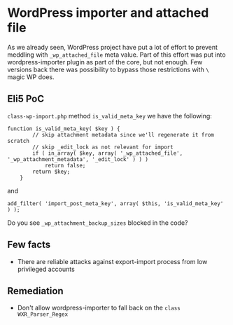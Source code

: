 # WordPress importer and attached file

As we already seen, WordPress project have put a lot of effort to prevent meddling with
`_wp_attached_file` meta value. Part of this effort was put into wordpress-importer plugin as part of the core, but not enough. Few versions back there was possibility to bypass those restrictions with `\` magic WP does.

## Eli5 PoC
 
`class-wp-import.php` method `is_valid_meta_key` we have the following:

```
function is_valid_meta_key( $key ) {
		// skip attachment metadata since we'll regenerate it from scratch
		// skip _edit_lock as not relevant for import
		if ( in_array( $key, array( '_wp_attached_file', '_wp_attachment_metadata', '_edit_lock' ) ) )
			return false;
		return $key;
	}
```
and 
```
add_filter( 'import_post_meta_key', array( $this, 'is_valid_meta_key' ) );
```
Do you see `_wp_attachment_backup_sizes` blocked in the code?

## Few facts

- There are reliable attacks against export-import process from low privileged accounts

## Remediation

- Don't allow wordpress-importer to fall back on the `class WXR_Parser_Regex`


